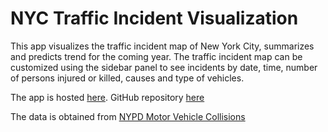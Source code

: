 # NYC Traffic Incident Visualization

This app visualizes the traffic incident map of New York City, summarizes and predicts trend for the coming year. The traffic incident map can be customized using the sidebar panel to see incidents by date, time, number of persons injured or killed, causes and type of vehicles. 

The app is hosted [here](https://cstorm125.shinyapps.io/nyctraffic/). GitHub repository [here](https://github.com/cstorm125/nyctraffic/)


The data is obtained from [NYPD Motor Vehicle Collisions](https://data.cityofnewyork.us/Public-Safety/NYPD-Motor-Vehicle-Collisions/h9gi-nx95)
